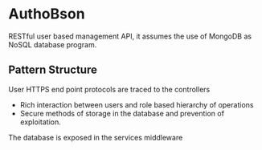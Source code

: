 # AuthoBson
RESTful user based management API, it assumes the use of MongoDB as NoSQL database program.

## Pattern Structure
User HTTPS end point protocols are traced to the controllers
- Rich interaction between users and role based hierarchy of operations
- Secure methods of storage in the database and prevention of exploitation.

The database is exposed in the services middleware 
